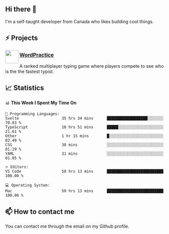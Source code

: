 <h2>Hi there 👋</h2>

<p>I'm a self-taught developer from Canada who likes building cool things.</p>

<h2>⚡ Projects</h2>

<img align="left" src="https://i.imgur.com/6RT8VFO.png" width="42" height="42" />
<h3><a target="_blank" href="https://wordpractice.io/">WordPractice</a></h3>
<p>A ranked multiplayer typing game where players compete to see who is the the fastest typist.</p>

<h2>📈 Statistics</h2>

<!--START_SECTION:waka-->
📊 **This Week I Spent My Time On** 

```text
💬 Programming Languages: 
Svelte                   35 hrs 34 mins      ██████████████████░░░░░░░   70.83 % 
TypeScript               10 hrs 51 mins      █████░░░░░░░░░░░░░░░░░░░░   21.61 % 
Other                    1 hr 15 mins        █░░░░░░░░░░░░░░░░░░░░░░░░   02.49 % 
CSS                      38 mins             ░░░░░░░░░░░░░░░░░░░░░░░░░   01.29 % 
YAML                     31 mins             ░░░░░░░░░░░░░░░░░░░░░░░░░   01.05 % 

🔥 Editors: 
VS Code                  50 hrs 13 mins      █████████████████████████   100.00 % 

💻 Operating System: 
Mac                      50 hrs 13 mins      █████████████████████████   100.00 % 
```


<!--END_SECTION:waka-->

<h2>📫 How to contact me</h2>

You can contact me through the email on my Github profile.

